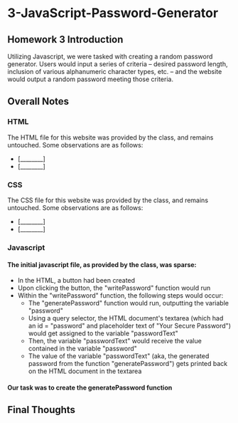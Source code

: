 # 3-JavaScript-Password-Generator

## Homework 3 Introduction
Utilizing Javascript, we were tasked with creating a random password generator. Users would input a series of criteria – desired password length, inclusion of various alphanumeric character types, etc. – and the website would output a random password meeting those criteria.

## Overall Notes

### HTML
The HTML file for this website was provided by the class, and remains untouched. Some observations are as follows:
- [________]
- [________]

### CSS
The CSS file for this website was provided by the class, and remains untouched. Some observations are as follows:
- [________] 
- [________]

### Javascript
#### The initial javascript file, as provided by the class, was sparse:
- In the HTML, a button had been created
- Upon clicking the button, the "writePassword" function would run
- Within the "writePassword" function, the following steps would occur:
    - The "generatePassword" function would run, outputting the variable "password"
    - Using a query selector, the HTML document's textarea (which had an id = "password" and placeholder text of "Your Secure Password") would get assigned to the variable "passwordText"
    - Then, the variable "passwordText" would receive the value contained in the variable "password"
    - The value of the variable "passwordText" (aka, the generated password from the function "generatePassword") gets printed back on the HTML document in the textarea
#### Our task was to create the generatePassword function





## Final Thoughts

